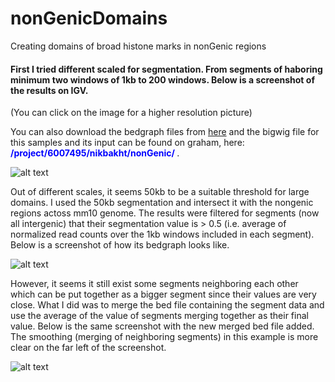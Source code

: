 # nonGenicDomains
Creating domains of broad histone marks in nonGenic regions

#### First I tried different scaled for segmentation. From segments of haboring minimum two windows of 1kb to 200 windows. Below is a screenshot of the results on IGV.
(You can click on the image for a higher resolution picture)

You can also download the bedgraph files from <a href="http://nikleotide.com/wp-content/uploads//2018/04/different_scales.zip">here</a> and the bigwig file for this samples and its input can be found on graham, here: <b> <font color="blue">/project/6007495/nikbakht/nonGenic/ </font></b>. <p>

![alt text](http://nikleotide.com/wp-content/uploads//2018/04/igv_snapshot.png)

Out of different scales, it seems 50kb to be a suitable threshold for large domains. I used the 50kb segmentation and intersect it with the nongenic regions actoss mm10 genome. The results were filtered for segments (now all intergenic) that their segmentation value is > 0.5 (i.e. average of normalized read counts over the 1kb windows included in each segment). Below is a screenshot of how its bedgraph looks like. 

![alt text](http://nikleotide.com/wp-content/uploads//2018/04/igv_snapshot2.png)


However, it seems it still exist some segments neighboring each other which can be put together as a bigger segment since their values are very close. What I did was to merge the bed file containing the segment data and use the average of the value of segments merging together as their final value. Below is the same screenshot with the new merged bed file added. The smoothing (merging of neighboring segments) in this example is more clear on the far left of the screenshot.

![alt text](http://nikleotide.com/wp-content/uploads//2018/04/igv_snapshot3.png)
